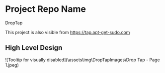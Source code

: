 # Project Repo Name
DropTap

This project is also visible from https://tap.apt-get-sudo.com

## High Level Design
![Tooltip for visually disabled](\assets\img\DropTapImages\Drop Tap - Page 1.jpeg)
